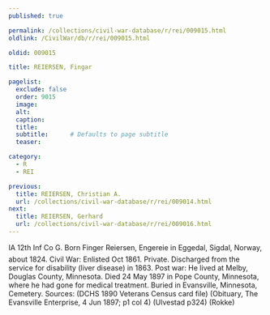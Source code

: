 ```yaml
---
published: true

permalink: /collections/civil-war-database/r/rei/009015.html
oldlink: /CivilWar/db/r/rei/009015.html

oldid: 009015

title: REIERSEN, Fingar

pagelist:
  exclude: false
  order: 9015
  image: 
  alt:
  caption:
  title:
  subtitle:      # Defaults to page subtitle
  teaser:

category: 
  - R 
  - REI

previous:
  title: REIERSEN, Christian A.
  url: /collections/civil-war-database/r/rei/009014.html  
next:
  title: REIERSEN, Gerhard
  url: /collections/civil-war-database/r/rei/009016.html   
---
```

IA 12th Inf Co G. Born &#147;Finger Reiersen, Engereie&#148; in Eggedal, Sigdal, Norway, about 1824. Civil War: Enlisted Oct 1861. Private. Discharged from the service for disability (liver disease) in 1863. Post war: He lived at Melby, Douglas County, Minnesota. Died 24 May 1897 in Pope County, Minnesota, where he had gone for medical treatment. Buried in Evansville, Minnesota, Cemetery. Sources: (DCHS 1890 Veterans Census card file) (Obituary, The Evansville Enterprise, 4 Jun 1897; p1 col 4) (Ulvestad p324) (Rokke)